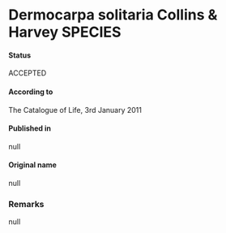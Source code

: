 Dermocarpa solitaria Collins & Harvey SPECIES
=======

#### Status
ACCEPTED

#### According to
The Catalogue of Life, 3rd January 2011

#### Published in
null

#### Original name
null

### Remarks
null